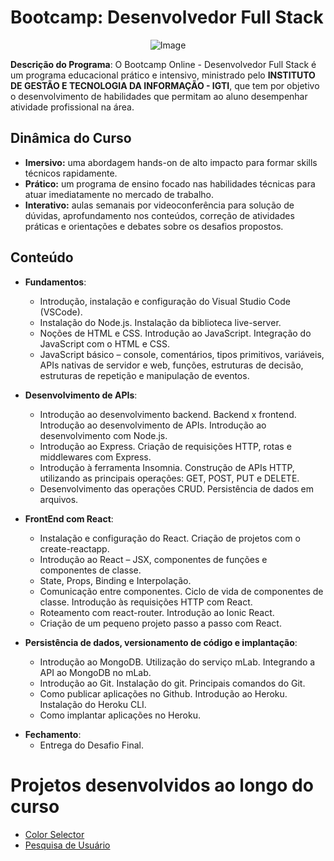 
# Bootcamp: Desenvolvedor Full Stack

<p align="center">
    <img src="https://www.igti.com.br/wp-content/uploads/2020/02/parceirosAtivo-114.png" alt="Image"/>
</p>

**Descrição do Programa**: O Bootcamp Online - Desenvolvedor Full Stack é um programa educacional prático e intensivo, ministrado pelo **INSTITUTO DE GESTÃO E TECNOLOGIA DA INFORMAÇÃO - IGTI**, que tem por objetivo o desenvolvimento de habilidades que permitam ao aluno desempenhar atividade profissional na área.

## Dinâmica do Curso

* **Imersivo:** uma abordagem hands-on de alto impacto para formar skills técnicos rapidamente. 
* **Prático:** um programa de ensino focado nas habilidades técnicas para atuar imediatamente no mercado de trabalho. 
* **Interativo:** aulas semanais por videoconferência para solução de dúvidas, aprofundamento nos conteúdos, correção de atividades práticas e orientações e debates sobre os desafios propostos.

## Conteúdo
- **Fundamentos**:  
	- Introdução, instalação e configuração do Visual Studio Code (VSCode). 
	- Instalação do Node.js. Instalação da biblioteca live-server. 
	- Noções de HTML e CSS. Introdução ao JavaScript. Integração do JavaScript com o HTML e CSS.
	- JavaScript básico – console, comentários, tipos primitivos, variáveis, APIs nativas de servidor e web, funções, estruturas de decisão, estruturas de repetição e manipulação de eventos.

- **Desenvolvimento de APIs**:
	- Introdução ao desenvolvimento backend. Backend x frontend. Introdução ao desenvolvimento de APIs. Introdução ao desenvolvimento com Node.js. 
	- Introdução ao Express. Criação de requisições HTTP, rotas e middlewares com Express.
	- Introdução à ferramenta Insomnia. Construção de APIs HTTP, utilizando as principais operações: GET, POST, PUT e DELETE. 
	- Desenvolvimento das operações CRUD. Persistência de dados em arquivos.

-  **FrontEnd com React**:
	- Instalação e configuração do React. Criação de projetos com o create-reactapp. 
	- Introdução ao React – JSX, componentes de funções e componentes de classe. 
	- State, Props, Binding e Interpolação. 
	- Comunicação entre componentes. Ciclo de vida de componentes de classe. Introdução às requisições HTTP com React. 
	- Roteamento com react-router. Introdução ao Ionic React. 
	- Criação de um pequeno projeto passo a passo com React.

- **Persistência de dados, versionamento de código e implantação**:
	- Introdução ao MongoDB. Utilização do serviço mLab. Integrando a API ao MongoDB no mLab.
	-  Introdução ao Git. Instalação do git. Principais comandos do Git. 
	- Como publicar aplicações no Github. Introdução ao Heroku. Instalação do Heroku CLI. 
	- Como implantar aplicações no Heroku.

* **Fechamento**:
	* Entrega do Desafio Final.

# Projetos desenvolvidos ao longo do curso

- [Color Selector](https://github.com/thiagohrcosta/BootCamp-IGTI-FullStack/tree/master/Modulo-01/Desafios/Modulo1)
- [Pesquisa de Usuário](https://github.com/thiagohrcosta/BootCamp-IGTI-FullStack/tree/master/Modulo-01/Desafios/DesafioFinal)